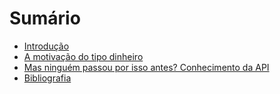 # Sumário

* [Introdução](introduction.md)
* [A motivação do tipo dinheiro](chapter1.md)
* [Mas ninguém passou por isso antes? Conhecimento da API](chapter2.md)
* [Bibliografia](bibliography.md)
